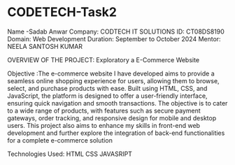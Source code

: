 # CODETECH-Task2
Name -Sadab Anwar
Company: CODTECH IT SOLUTIONS 
ID: CT08DS8190 
Domain: Web Development 
Duration: September to October 2024 
Mentor: NEELA SANTOSH KUMAR

OVERVIEW OF THE PROJECT: Exploratory a E-Commerce Website

Objective :The e-commerce website I have developed aims to provide a seamless online shopping experience for users, allowing them to browse, select, and purchase products with ease. Built using HTML, CSS, and JavaScript, the platform is designed to offer a user-friendly interface, ensuring quick navigation and smooth transactions. The objective is to cater to a wide range of products, with features such as secure payment gateways, order tracking, and responsive design for mobile and desktop users. This project also aims to enhance my skills in front-end web development and further explore the integration of back-end functionalities for a complete e-commerce solution

Technologies Used:
HTML
CSS 
JAVASRIPT
